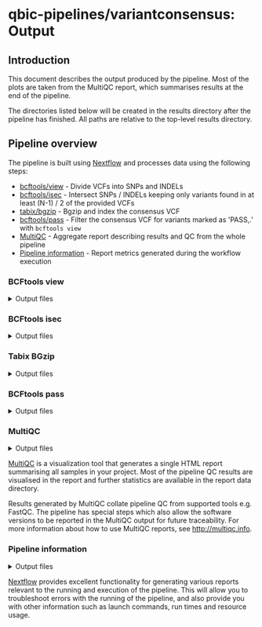 # qbic-pipelines/variantconsensus: Output

## Introduction

This document describes the output produced by the pipeline. Most of the plots are taken from the MultiQC report, which summarises results at the end of the pipeline.

The directories listed below will be created in the results directory after the pipeline has finished. All paths are relative to the top-level results directory.

## Pipeline overview

The pipeline is built using [Nextflow](https://www.nextflow.io/) and processes data using the following steps:

- [bcftools/view](#bcftools-view) - Divide VCFs into SNPs and INDELs
- [bcftools/isec](#bcftools-isec) - Intersect SNPs / INDELs keeping only variants found in at least (N-1) / 2 of the provided VCFs
- [tabix/bgzip](#tabix-bgzip) - Bgzip and index the consensus VCF
- [bcftools/pass](#bcftools-pass) - Filter the consensus VCF for variants marked as 'PASS,.' with `bcftools view`
- [MultiQC](#multiqc) - Aggregate report describing results and QC from the whole pipeline
- [Pipeline information](#pipeline-information) - Report metrics generated during the workflow execution

### BCFtools view

<details markdown="1">
<summary>Output files</summary>

- `bcftools/view/{caller}/*.snps.{vcf.gz,vcf.gz.tbi}`: vcf file and its index containing SNPs
- `bcftools/view/{caller}/*.indels.{vcf.gz,vcf.gz.tbi}`: vcf file and its index containing INDELs

</details>

### BCFtools isec

<details markdown="1">
<summary>Output files</summary>

- `bcftools/isec/{patient}_{sample}.{snps,indels}/`: directory containing the results of the intersection
  - `README.txt`: Info on the isec results decribing all contained files
  - `000x.vcf`: VCF file with the intersected variants
  - `sites.txt`: evaluated sites

</details>

### Tabix BGzip

<details markdown="1">
<summary>Output files</summary>

- `bgzip/{snps,indels}/{patient}_{sample}.{snps,indels}.vcf.gz`: Bgzipped VCF file
- `bgzip/{snps,indels}/{patient}_{sample}.{snps,indels}.vcf.gz.tbi`: Index of bgzipped VCF file

</details>

### BCFtools pass

<details markdown="1">
<summary>Output files</summary>

- `bcftools/pass/{patient}_{sample}.{snps,indels}.consensus.pass.vcf.gz`: VCF file containing only variants marked as PASS or .
- `bcftools/pass/{patient}_{sample}.{snps,indels}.consensus.pass.vcf.gz.tbi`: Index of filtered VCF file

</details>

### MultiQC

<details markdown="1">
<summary>Output files</summary>

- `multiqc/`
  - `multiqc_report.html`: a standalone HTML file that can be viewed in your web browser.
  - `multiqc_data/`: directory containing parsed statistics from the different tools used in the pipeline.
  - `multiqc_plots/`: directory containing static images from the report in various formats.

</details>

[MultiQC](http://multiqc.info) is a visualization tool that generates a single HTML report summarising all samples in your project. Most of the pipeline QC results are visualised in the report and further statistics are available in the report data directory.

Results generated by MultiQC collate pipeline QC from supported tools e.g. FastQC. The pipeline has special steps which also allow the software versions to be reported in the MultiQC output for future traceability. For more information about how to use MultiQC reports, see <http://multiqc.info>.

### Pipeline information

<details markdown="1">
<summary>Output files</summary>

- `pipeline_info/`
  - Reports generated by Nextflow: `execution_report.html`, `execution_timeline.html`, `execution_trace.txt` and `pipeline_dag.dot`/`pipeline_dag.svg`.
  - Reports generated by the pipeline: `pipeline_report.html`, `pipeline_report.txt` and `software_versions.yml`. The `pipeline_report*` files will only be present if the `--email` / `--email_on_fail` parameter's are used when running the pipeline.
  - Reformatted samplesheet files used as input to the pipeline: `samplesheet.valid.csv`.
  - Parameters used by the pipeline run: `params.json`.

</details>

[Nextflow](https://www.nextflow.io/docs/latest/tracing.html) provides excellent functionality for generating various reports relevant to the running and execution of the pipeline. This will allow you to troubleshoot errors with the running of the pipeline, and also provide you with other information such as launch commands, run times and resource usage.

